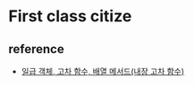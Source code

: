 # First class citize

## reference

- [일급 객체, 고차 함수, 배열 메서드(내장 고차 함수)](https://velog.io/@nittre/JavaScript-%EC%9D%BC%EA%B8%89-%EA%B0%9D%EC%B2%B4-%EA%B3%A0%EC%B0%A8-%ED%95%A8%EC%88%98-%EB%B0%B0%EC%97%B4-%EB%A9%94%EC%84%9C%EB%93%9C%EB%82%B4%EC%9E%A5-%EA%B3%A0%EC%B0%A8-%ED%95%A8%EC%88%98)

